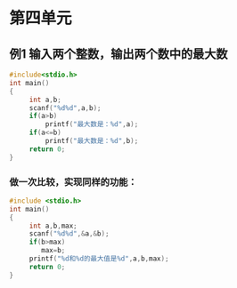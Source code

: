 # 第四单元

## 例1   输入两个整数，输出两个数中的最大数

```c
#include<stdio.h>
int main()
{    
     int a,b;
     scanf("%d%d",a,b);
     if(a>b)
         printf("最大数是：%d",a);
     if(a<=b)
         printf("最大数是：%d",b);   
     return 0;
}
```

### 做一次比较，实现同样的功能：

```c
#include <stdio.h>
int main()
{ 
     int a,b,max;
     scanf("%d%d",&a,&b);
     if(b>max)
        max=b;
     printf("%d和%d的最大值是%d",a,b,max);
     return 0;
}
```



